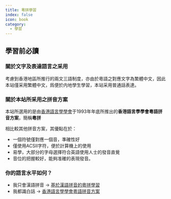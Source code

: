 ```yaml
---
title: 粵拼學習
index: false
icon: book
category:
  - 學習
---
```


## 學習前必讀

### 關於文字及表達語言之采用

考慮到香港地區所推行的兩文三語制度，亦由於粵語之對應文字為繁體中文，因此本站僅采用繁體中文，爲便於内地學生學習，本站采用普通話表達。

### 關於本站所采用之拼音方案

本站所選用的是由[香港語言學學會](https://lshk.org/)于1993年年底所推出的**香港語言學學會粵語拼音方案**，簡稱**粵拼**

相比較其他拼音方案，其優點在於：
  - 一個符號僅對應一個音，準確性好
  - 僅使用ACSII字符，便於計算機上的使用
  - 易學，大部分的字母選擇符合英語使用人士的發音直覺
  - 音位的把握較好，能夠准確的表現發音。

### 你的語言水平如何？

- 我只會漢語拼音 -> [基於漢語拼音的粵拼學習](compare)
- 我都識白話 -> [香港語言學學會粵語拼音方案](jsrs)
